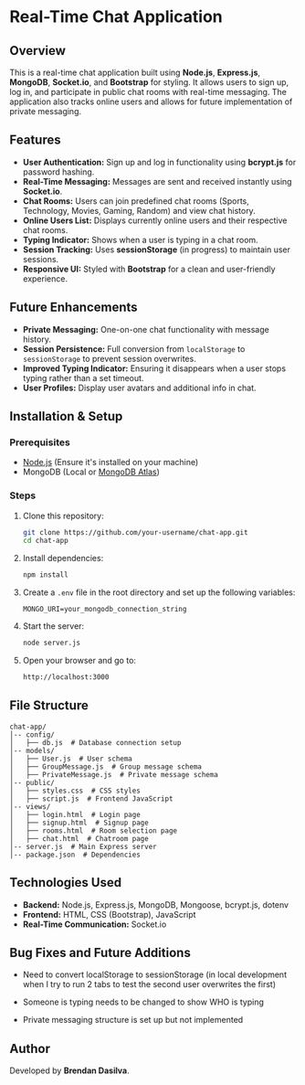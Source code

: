 # Real-Time Chat Application

## Overview

This is a real-time chat application built using **Node.js**, **Express.js**, **MongoDB**, **Socket.io**, and **Bootstrap** for styling. It allows users to sign up, log in, and participate in public chat rooms with real-time messaging. The application also tracks online users and allows for future implementation of private messaging.

## Features

- **User Authentication:** Sign up and log in functionality using **bcrypt.js** for password hashing.
- **Real-Time Messaging:** Messages are sent and received instantly using **Socket.io**.
- **Chat Rooms:** Users can join predefined chat rooms (Sports, Technology, Movies, Gaming, Random) and view chat history.
- **Online Users List:** Displays currently online users and their respective chat rooms.
- **Typing Indicator:** Shows when a user is typing in a chat room.
- **Session Tracking:** Uses **sessionStorage** (in progress) to maintain user sessions.
- **Responsive UI:** Styled with **Bootstrap** for a clean and user-friendly experience.

## Future Enhancements

- **Private Messaging:** One-on-one chat functionality with message history.
- **Session Persistence:** Full conversion from `localStorage` to `sessionStorage` to prevent session overwrites.
- **Improved Typing Indicator:** Ensuring it disappears when a user stops typing rather than a set timeout.
- **User Profiles:** Display user avatars and additional info in chat.

## Installation & Setup

### Prerequisites

- [Node.js](https://nodejs.org/) (Ensure it's installed on your machine)
- MongoDB (Local or [MongoDB Atlas](https://www.mongodb.com/atlas/database))

### Steps

1. Clone this repository:
   ```sh
   git clone https://github.com/your-username/chat-app.git
   cd chat-app
   ```
2. Install dependencies:
   ```sh
   npm install
   ```
3. Create a `.env` file in the root directory and set up the following variables:
   ```env
   MONGO_URI=your_mongodb_connection_string
   ```
4. Start the server:
   ```sh
   node server.js
   ```
5. Open your browser and go to:
   ```sh
   http://localhost:3000
   ```

## File Structure

```
chat-app/
│-- config/
│   ├── db.js  # Database connection setup
│-- models/
│   ├── User.js  # User schema
│   ├── GroupMessage.js  # Group message schema
│   ├── PrivateMessage.js  # Private message schema
│-- public/
│   ├── styles.css  # CSS styles
│   ├── script.js  # Frontend JavaScript
│-- views/
│   ├── login.html  # Login page
│   ├── signup.html  # Signup page
│   ├── rooms.html  # Room selection page
│   ├── chat.html  # Chatroom page
│-- server.js  # Main Express server
│-- package.json  # Dependencies
```

## Technologies Used

- **Backend:** Node.js, Express.js, MongoDB, Mongoose, bcrypt.js, dotenv
- **Frontend:** HTML, CSS (Bootstrap), JavaScript
- **Real-Time Communication:** Socket.io

## Bug Fixes and Future Additions

- Need to convert localStorage to sessionStorage (in local development when I try to run 2 tabs to test the second user overwrites the first)
- Someone is typing needs to be changed to show WHO is typing

- Private messaging structure is set up but not implemented

## Author

Developed by **Brendan Dasilva**.
